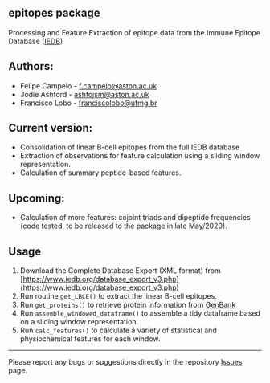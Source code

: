 ## epitopes package

Processing and Feature Extraction of epitope data from the Immune Epitope Database ([IEDB](http://iedb.org))

## Authors: 
- Felipe Campelo - [f.campelo@aston.ac.uk](mailto:f.campelo@aston.ac.uk)
- Jodie Ashford - [ashfojsm@aston.ac.uk](ashfojsm@aston.ac.uk)
- Francisco Lobo - [franciscolobo@ufmg.br](franciscolobo@ufmg.br)

## Current version:
- Consolidation of linear B-cell epitopes from the full IEDB database
- Extraction of observations for feature calculation using a sliding window representation.
- Calculation of summary peptide-based features.

## Upcoming:
- Calculation of more features: cojoint triads and dipeptide frequencies (code tested, to be released to the package in late May/2020).

## Usage  
1. Download the Complete Database Export (XML format) from [https://www.iedb.org/database_export_v3.php](https://www.iedb.org/database_export_v3.php)  
2. Run routine `get_LBCE()` to extract the linear B-cell epitopes.
3. Run `get_proteins()` to retrieve protein information from [GenBank](https://www.ncbi.nlm.nih.gov/genbank/)
4. Run `assemble_windowed_dataframe()` to assemble a tidy dataframe based on a sliding window representation.
5. Run `calc_features()` to calculate a variety of statistical and 
physiochemical features for each window.


***

Please report any bugs or suggestions directly in the repository [Issues](https://github.com/fcampelo/epitopes/issues) page.
